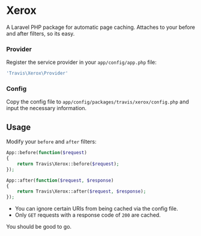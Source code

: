 # Xerox

A Laravel PHP package for automatic page caching.  Attaches to your before and after filters, so its easy.

### Provider

Register the service provider in your ``app/config/app.php`` file:

```php
'Travis\Xerox\Provider'
```

### Config

Copy the config file to ``app/config/packages/travis/xerox/config.php`` and input the necessary information.

## Usage

Modify your ``before`` and ``after`` filters:

```php
App::before(function($request)
{
    return Travis\Xerox::before($request);
});

App::after(function($request, $response)
{
    return Travis\Xerox::after($request, $response);
});
```

- You can ignore certain URIs from being cached via the config file.
- Only ``GET`` requests with a response code of ``200`` are cached.

You should be good to go.